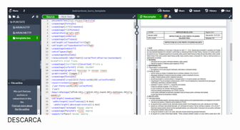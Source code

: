 <img src="/images/latex.PNG" alt="Logo" />
<br>DESCARCA<br>
<object data="/pdf/latex_IL.PDF" width="1000" height="1000" type='application/pdf'></object>
<br>
